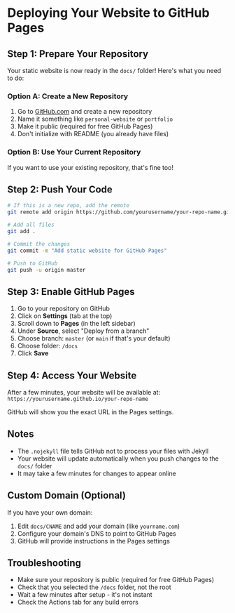 # Deploying Your Website to GitHub Pages

## Step 1: Prepare Your Repository

Your static website is now ready in the `docs/` folder! Here's what you need to do:

### Option A: Create a New Repository

1. Go to [GitHub.com](https://github.com) and create a new repository
2. Name it something like `personal-website` or `portfolio`
3. Make it public (required for free GitHub Pages)
4. Don't initialize with README (you already have files)

### Option B: Use Your Current Repository

If you want to use your existing repository, that's fine too!

## Step 2: Push Your Code

```bash
# If this is a new repo, add the remote
git remote add origin https://github.com/yourusername/your-repo-name.git

# Add all files
git add .

# Commit the changes
git commit -m "Add static website for GitHub Pages"

# Push to GitHub
git push -u origin master
```

## Step 3: Enable GitHub Pages

1. Go to your repository on GitHub
2. Click on **Settings** (tab at the top)
3. Scroll down to **Pages** (in the left sidebar)
4. Under **Source**, select "Deploy from a branch"
5. Choose branch: `master` (or `main` if that's your default)
6. Choose folder: `/docs`
7. Click **Save**

## Step 4: Access Your Website

After a few minutes, your website will be available at:
`https://yourusername.github.io/your-repo-name`

GitHub will show you the exact URL in the Pages settings.

## Notes

- The `.nojekyll` file tells GitHub not to process your files with Jekyll
- Your website will update automatically when you push changes to the `docs/` folder
- It may take a few minutes for changes to appear online

## Custom Domain (Optional)

If you have your own domain:
1. Edit `docs/CNAME` and add your domain (like `yourname.com`)
2. Configure your domain's DNS to point to GitHub Pages
3. GitHub will provide instructions in the Pages settings

## Troubleshooting

- Make sure your repository is public (required for free GitHub Pages)
- Check that you selected the `/docs` folder, not the root
- Wait a few minutes after setup - it's not instant
- Check the Actions tab for any build errors
